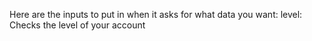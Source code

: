 Here are the inputs to put in when it asks for what data you want:
level: Checks the level of your account

